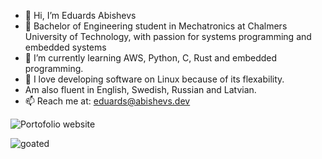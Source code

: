 - 👋 Hi, I’m Eduards Abishevs
- 👀 Bachelor of Engineering student in Mechatronics at Chalmers University of Technology, with passion for systems programming and embedded systems
- 🌱 I’m currently learning AWS, Python, C, Rust and embedded programming.
- 👀 I love developing software on Linux because of its flexability.
- Am also fluent in English, Swedish, Russian and Latvian.
- 📫 Reach me at: eduards@abishevs.dev

![Portofolio website](https://abishevs.dev/)

![goated](https://github-readme-stats.vercel.app/api/top-langs/?username=Abishevs&layout=compact&theme=vision-friendly-dark)
<!---
Abishevs/Abishevs is a ✨ special ✨ repository because its `README.md` (this file) appears on your GitHub profile.
You can click the Preview link to take a look at your changes.
--->
